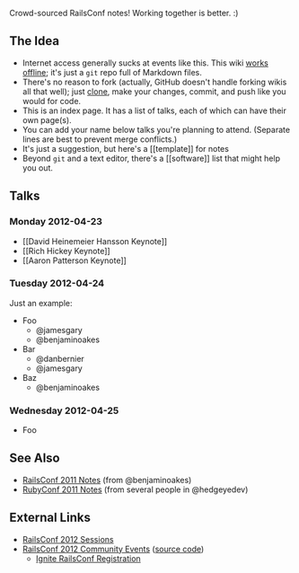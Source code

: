 Crowd-sourced RailsConf notes!  Working together is better.  :)

## The Idea

* Internet access generally sucks at events like this.  This wiki [works offline](https://github.com/newhavenrb/railsconf2012/wiki/_access); it's just a `git` repo full of Markdown files.
* There's no reason to fork (actually, GitHub doesn't handle forking wikis all that well); just [clone](https://github.com/newhavenrb/railsconf2012/wiki/_access), make your changes, commit, and push like you would for code.
* This is an index page.  It has a list of talks, each of which can have their own page(s).
* You can add your name below talks you're planning to attend.  (Separate lines are best to prevent merge conflicts.)
* It's just a suggestion, but here's a [[template]] for notes
* Beyond `git` and a text editor, there's a [[software]] list that might help you out.

## Talks

### Monday 2012-04-23

* [[David Heinemeier Hansson Keynote]]
* [[Rich Hickey Keynote]]
* [[Aaron Patterson Keynote]]

### Tuesday 2012-04-24

Just an example:

* Foo
  * @jamesgary
  * @benjaminoakes
* Bar
  * @danbernier
  * @jamesgary
* Baz
  * @benjaminoakes

### Wednesday 2012-04-25

* Foo

## See Also

* [RailsConf 2011 Notes](https://github.com/benjaminoakes/railsconf2011/wiki) (from @benjaminoakes)
* [RubyConf 2011 Notes](https://github.com/benjaminoakes/rubyconf2011/wiki) (from several people in @hedgeyedev)

## External Links

* [RailsConf 2012 Sessions](http://railsconf2012.com/sessions)
* [RailsConf 2012 Community Events](http://railsconf.austinonrails.org/) ([source code](https://github.com/austinonrails/railsconf))
    * [Ignite RailsConf Registration](http://ignite-railsconf2012.eventbrite.com/)